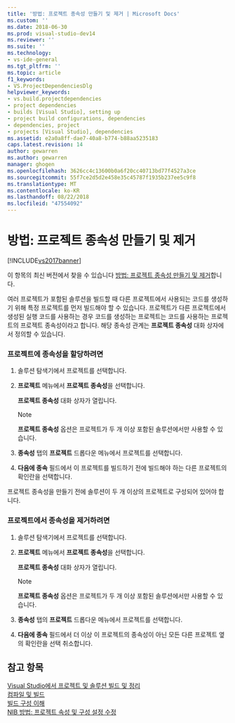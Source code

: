 ```yaml
---
title: '방법: 프로젝트 종속성 만들기 및 제거 | Microsoft Docs'
ms.custom: ''
ms.date: 2018-06-30
ms.prod: visual-studio-dev14
ms.reviewer: ''
ms.suite: ''
ms.technology:
- vs-ide-general
ms.tgt_pltfrm: ''
ms.topic: article
f1_keywords:
- VS.ProjectDependenciesDlg
helpviewer_keywords:
- vs.build.projectdependencies
- project dependencies
- builds [Visual Studio], setting up
- project build configurations, dependencies
- dependencies, project
- projects [Visual Studio], dependencies
ms.assetid: e2a0a8ff-dae7-40a8-b774-b88aa5235183
caps.latest.revision: 14
author: gewarren
ms.author: gewarren
manager: ghogen
ms.openlocfilehash: 3626cc4c13600b0a6f20cc40713bd77f4527a3ce
ms.sourcegitcommit: 55f7ce2d5d2e458e35c45787f1935b237ee5c9f8
ms.translationtype: MT
ms.contentlocale: ko-KR
ms.lasthandoff: 08/22/2018
ms.locfileid: "47554092"
---
```

# <a name="how-to-create-and-remove-project-dependencies"></a>방법: 프로젝트 종속성 만들기 및 제거
[!INCLUDE[vs2017banner](../includes/vs2017banner.md)]

이 항목의 최신 버전에서 찾을 수 있습니다 [방법: 프로젝트 종속성 만들기 및 제거](https://docs.microsoft.com/visualstudio/ide/how-to-create-and-remove-project-dependencies)합니다.  
  
여러 프로젝트가 포함된 솔루션을 빌드할 때 다른 프로젝트에서 사용되는 코드를 생성하기 위해 특정 프로젝트를 먼저 빌드해야 할 수 있습니다. 프로젝트가 다른 프로젝트에서 생성된 실행 코드를 사용하는 경우 코드를 생성하는 프로젝트는 코드를 사용하는 프로젝트의 프로젝트 종속성이라고 합니다. 해당 종속성 관계는 **프로젝트 종속성** 대화 상자에서 정의할 수 있습니다.  
  
### <a name="to-assign-dependencies-to-projects"></a>프로젝트에 종속성을 할당하려면  
  
1.  솔루션 탐색기에서 프로젝트를 선택합니다.  
  
2.  **프로젝트** 메뉴에서 **프로젝트 종속성**을 선택합니다.  
  
     **프로젝트 종속성** 대화 상자가 열립니다.  
  
    > [!NOTE]
    >  **프로젝트 종속성** 옵션은 프로젝트가 두 개 이상 포함된 솔루션에서만 사용할 수 있습니다.  
  
3.  **종속성** 탭의 **프로젝트** 드롭다운 메뉴에서 프로젝트를 선택합니다.  
  
4.  **다음에 종속** 필드에서 이 프로젝트를 빌드하기 전에 빌드해야 하는 다른 프로젝트의 확인란을 선택합니다.  
  
 프로젝트 종속성을 만들기 전에 솔루션이 두 개 이상의 프로젝트로 구성되어 있어야 합니다.  
  
### <a name="to-remove-dependencies-from-projects"></a>프로젝트에서 종속성을 제거하려면  
  
1.  솔루션 탐색기에서 프로젝트를 선택합니다.  
  
2.  **프로젝트** 메뉴에서 **프로젝트 종속성**을 선택합니다.  
  
     **프로젝트 종속성** 대화 상자가 열립니다.  
  
    > [!NOTE]
    >  **프로젝트 종속성** 옵션은 프로젝트가 두 개 이상 포함된 솔루션에서만 사용할 수 있습니다.  
  
3.  **종속성** 탭의 **프로젝트** 드롭다운 메뉴에서 프로젝트를 선택합니다.  
  
4.  **다음에 종속** 필드에서 더 이상 이 프로젝트의 종속성이 아닌 모든 다른 프로젝트 옆의 확인란을 선택 취소합니다.  
  
## <a name="see-also"></a>참고 항목  
 [Visual Studio에서 프로젝트 및 솔루션 빌드 및 정리](../ide/building-and-cleaning-projects-and-solutions-in-visual-studio.md)   
 [컴파일 및 빌드](../ide/compiling-and-building-in-visual-studio.md)   
 [빌드 구성 이해](../ide/understanding-build-configurations.md)   
 [NIB 방법: 프로젝트 속성 및 구성 설정 수정](http://msdn.microsoft.com/en-us/e7184bc5-2f2b-4b4f-aa9a-3ecfcbc48b67)



